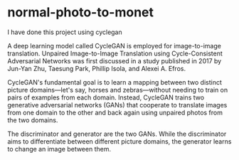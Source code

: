 # normal-photo-to-monet

I have done this project using cyclegan

A deep learning model called CycleGAN is employed for image-to-image translation.
Unpaired Image-to-Image Translation using Cycle-Consistent Adversarial Networks was first discussed in a study published in 2017 by Jun-Yan Zhu, Taesung Park, Phillip Isola, and Alexei A. Efros.

CycleGAN's fundamental goal is to learn a mapping between two distinct picture domains—let's say, horses and zebras—without needing to train on pairs of examples from each domain. Instead, CycleGAN trains two generative adversarial networks (GANs) that cooperate to translate images from one domain to the other and back again using unpaired photos from the two domains.

The discriminator and generator are the two GANs. While the discriminator aims to differentiate between different picture domains, the generator learns to change an image between them.
